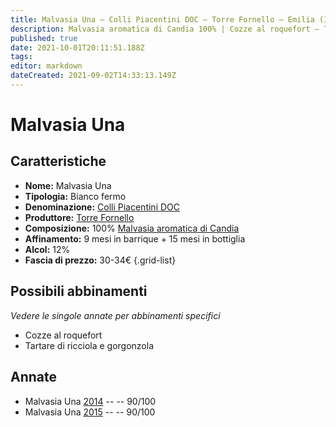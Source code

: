 ```yaml
---
title: Malvasia Una – Colli Piacentini DOC – Torre Fornello – Emilia (IT) – 30-34€ – 4★
description: Malvasia aromatica di Candia 100% | Cozze al roquefort – Tartare di ricciola e gorgonzola
published: true
date: 2021-10-01T20:11:51.188Z
tags: 
editor: markdown
dateCreated: 2021-09-02T14:33:13.149Z
---
```


# Malvasia Una

## Caratteristiche
- **Nome:** Malvasia Una
- **Tipologia:** Bianco fermo
- **Denominazione:** [Colli Piacentini DOC](/denominazioni/Italia/Emilia/DOC-Colli-Piacentini)
- **Produttore:** [Torre Fornello](/produttori/Italia/Emilia/Torre-Fornello) 
- **Composizione:** 100% [Malvasia aromatica di Candia](/vitigni/Italia/malvasia-di-candia-aromatica)
- **Affinamento:** 9 mesi in barrique + 15 mesi in bottiglia
- **Alcol:** 12%
- **Fascia di prezzo:** 30-34€
{.grid-list}



## Possibili abbinamenti
*Vedere le singole annate per abbinamenti specifici*

- Cozze al roquefort
- Tartare di ricciola e gorgonzola

## Annate
- Malvasia Una [2014](/vini/Italia/Emilia/Torre-Fornello/Malvasia-Una/2014) -- <span class="star-4"></span> -- 90/100
- Malvasia Una [2015](/vini/Italia/Emilia/Torre-Fornello/Malvasia-Una/2015) -- <span class="star-4"></span> -- 90/100